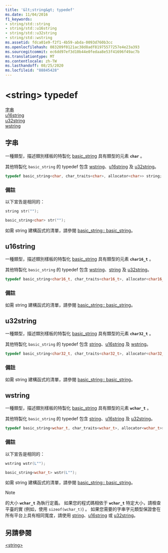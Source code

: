 ```yaml
---
title: '&lt;string&gt; typedef'
ms.date: 11/04/2016
f1_keywords:
- string/std::string
- string/std::u16string
- string/std::u32string
- string/std::wstring
ms.assetid: fdca01e9-f2f1-4b59-abda-0093d760b3cc
ms.openlocfilehash: 083209f0121ac38d8adf81975577257e4e23a393
ms.sourcegitcommit: ec6dd97ef3d10b44e0fedaa8e53f41696f49ac7b
ms.translationtype: MT
ms.contentlocale: zh-TW
ms.lasthandoff: 08/25/2020
ms.locfileid: "88845428"
---
```

# <a name="ltstringgt-typedefs"></a>&lt;string&gt; typedef

[字串](#string)\
[u16string](#u16string)\
[u32string](#u32string)\
[wstring](#wstring)

## <a name="string"></a><a name="string"></a> 字串

一種類型，描述類別樣板的特製化 [basic_string](../standard-library/basic-string-class.md) 具有類型的元素 **`char`** 。

其他特製化 `basic_string` 的 typedef 包含 [wstring](../standard-library/string-typedefs.md#wstring)、[u16string](../standard-library/string-typedefs.md#u16string) 及 [u32string](../standard-library/string-typedefs.md#u32string)。

```cpp
typedef basic_string<char, char_traits<char>, allocator<char>> string;
```

### <a name="remarks"></a>備註

以下宣告是相同的：

```cpp
string str("");

basic_string<char> str("");
```

如需 string 建構函式的清單，請參閱 [basic_string:: basic_string](../standard-library/basic-string-class.md#basic_string)。

## <a name="u16string"></a><a name="u16string"></a> u16string

一種類型，描述類別樣板的特製化 [basic_string](../standard-library/basic-string-class.md) 具有類型的元素 **`char16_t`** 。

其他特製化 `basic_string` 的 typedef 包含 [wstring](../standard-library/string-typedefs.md#wstring)、[string](../standard-library/string-typedefs.md#string) 及 [u32string](../standard-library/string-typedefs.md#u32string)。

```cpp
typedef basic_string<char16_t, char_traits<char16_t>, allocator<char16_t>> u16string;
```

### <a name="remarks"></a>備註

如需 string 建構函式的清單，請參閱 [basic_string:: basic_string](../standard-library/basic-string-class.md#basic_string)。

## <a name="u32string"></a><a name="u32string"></a> u32string

一種類型，描述類別樣板的特製化 [basic_string](../standard-library/basic-string-class.md) 具有類型的元素 **`char32_t`** 。

其他特製化 `basic_string` 的 typedef 包含 [string](../standard-library/string-typedefs.md#string)、[u16string](../standard-library/string-typedefs.md#u16string) 及 [wstring](../standard-library/string-typedefs.md#wstring)。

```cpp
typedef basic_string<char32_t, char_traits<char32_t>, allocator<char32_t>> u32string;
```

### <a name="remarks"></a>備註

如需 string 建構函式的清單，請參閱 [basic_string:: basic_string](../standard-library/basic-string-class.md#basic_string)。

## <a name="wstring"></a><a name="wstring"></a> wstring

一種類型，描述類別樣板的特製化 [basic_string](../standard-library/basic-string-class.md) 具有類型的元素 **`wchar_t`** 。

其他特製化 `basic_string` 的 typedef 包含 [string](../standard-library/string-typedefs.md#string)、[u16string](../standard-library/string-typedefs.md#u16string) 及 [u32string](../standard-library/string-typedefs.md#u32string)。

```cpp
typedef basic_string<wchar_t, char_traits<wchar_t>, allocator<wchar_t>> wstring;
```

### <a name="remarks"></a>備註

以下宣告是相同的：

```cpp
wstring wstr(L"");

basic_string<wchar_t> wstr(L"");
```

如需 string 建構函式的清單，請參閱 [basic_string:: basic_string](../standard-library/basic-string-class.md#basic_string)。

> [!NOTE]
> 的大小 **`wchar_t`** 為執行定義。 如果您的程式碼相依于 **`wchar_t`** 特定大小，請檢查平臺的實 (例如，使用 `sizeof(wchar_t)`) 。 如果您需要的字串字元類型保證會在所有平台上具有相同寬度，請使用 [string](../standard-library/string-typedefs.md#string)、[u16string](../standard-library/string-typedefs.md#u16string) 或 [u32string](../standard-library/string-typedefs.md#u32string)。

## <a name="see-also"></a>另請參閱

[\<string>](../standard-library/string.md)
